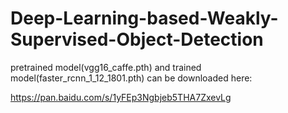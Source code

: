 # Deep-Learning-based-Weakly-Supervised-Object-Detection

pretrained model(vgg16_caffe.pth) and trained model(faster_rcnn_1_12_1801.pth) can be downloaded here:

https://pan.baidu.com/s/1yFEp3Ngbjeb5THA7ZxevLg
